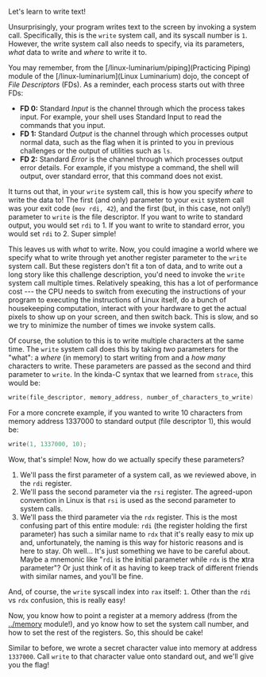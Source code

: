 Let's learn to write text!

Unsurprisingly, your program writes text to the screen by invoking a system call.
Specifically, this is the `write` system call, and its syscall number is `1`.
However, the write system call also needs to specify, via its parameters, _what_ data to write and _where_ to write it to.

You may remember, from the [/linux-luminarium/piping](Practicing Piping) module of the [/linux-luminarium](Linux Luminarium) dojo, the concept of _File Descriptors_ (FDs).
As a reminder, each process starts out with three FDs:

- **FD 0:** Standard *Input* is the channel through which the process takes input. For example, your shell uses Standard Input to read the commands that you input.
- **FD 1:** Standard *Output* is the channel through which processes output normal data, such as the flag when it is printed to you in previous challenges or the output of utilities such as `ls`.
- **FD 2:** Standard *Error* is the channel through which processes output error details. For example, if you mistype a command, the shell will output, over standard error, that this command does not exist.

It turns out that, in your `write` system call, this is how you specify _where_ to write the data to!
The first (and only) parameter to your `exit` system call was your exit code (`mov rdi, 42`), and the first (but, in this case, not only!) parameter to `write` is the file descriptor.
If you want to write to standard output, you would set `rdi` to 1.
If you want to write to standard error, you would set `rdi` to 2.
Super simple!

This leaves us with _what_ to write.
Now, you could imagine a world where we specify what to write through yet another register parameter to the `write` system call.
But these registers don't fit a ton of data, and to write out a long story like this challenge description, you'd need to invoke the `write` system call multiple times.
Relatively speaking, this has a lot of performance cost --- the CPU needs to switch from executing the instructions of your program to executing the instructions of Linux itself, do a bunch of housekeeping computation, interact with your hardware to get the actual pixels to show up on your screen, and then switch back.
This is slow, and so we try to minimize the number of times we invoke system calls.

Of course, the solution to this is to write multiple characters at the same time.
The `write` system call does this by taking _two_ parameters for the "what": a _where_ (in memory) to start writing from and a _how many_ characters to write.
These parameters are passed as the second and third parameter to `write`.
In the kinda-C syntax that we learned from `strace`, this would be:

```c
write(file_descriptor, memory_address, number_of_characters_to_write)
```

For a more concrete example, if you wanted to write 10 characters from memory address 1337000 to standard output (file descriptor 1), this would be:

```c
write(1, 1337000, 10);
```

Wow, that's simple!
Now, how do we actually specify these parameters?

1. We'll pass the first parameter of a system call, as we reviewed above, in the `rdi` register.
2. We'll pass the second parameter via the `rsi` register.
   The agreed-upon convention in Linux is that `rsi` is used as the second parameter to system calls.
3. We'll pass the third parameter via the `rdx` register.
   This is the most confusing part of this entire module: `rdi` (the register holding the first parameter) has such a similar name to `rdx` that it's really easy to mix up and, unfortunately, the naming is this way for historic reasons and is here to stay.
   Oh well...
   It's just something we have to be careful about.
   Maybe a mnemonic like "`rdi` is the **i**nitial parameter while `rdx` is the **x**tra parameter"?
   Or just think of it as having to keep track of different friends with similar names, and you'll be fine.

And, of course, the `write` syscall index into `rax` itself: `1`.
Other than the `rdi` vs `rdx` confusion, this is really easy!

Now, you know how to point a register at a memory address (from the [../memory](Memory) module!), and yo know how to set the system call number, and how to set the rest of the registers.
So, this should be cake!

Similar to before, we wrote a secret character value into memory at address `1337000`.
Call `write` to that character value onto standard out, and we'll give you the flag!
